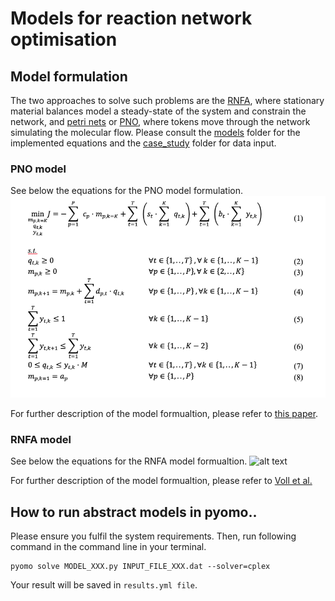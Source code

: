# Models for reaction network optimisation

## Model formulation 

The two approaches to solve such problems are the [RNFA], where stationary material balances model a steady-state of the system and constrain the network, and [petri nets] or [PNO], where tokens move through the network simulating the molecular flow. Please consult the [models] folder for the implemented equations and the [case_study] folder for data input. 

### PNO model 
See below the equations for the PNO model formulation.
![alt text][PNO_model]  

For further description of the model formualtion, please refer to [this paper](https://pubs.rsc.org/en/content/articlehtml/2019/re/c9re00213h).

### RNFA model 
See below the equations for the RNFA model formualtion. 
![alt text][RNFA_model]  

For further description of the model formualtion, please refer to [Voll et al.](https://aiche.onlinelibrary.wiley.com/doi/full/10.1002/aic.12704)


## How to run abstract models in pyomo..

Please ensure you fulfil the system requirements. Then, run following command in the command line in your terminal.

```
pyomo solve MODEL_XXX.py INPUT_FILE_XXX.dat --solver=cplex 
```
Your result will be saved in ```results.yml file```. 



[logo]: https://github.com/Jana-Marie-Weber/Reaction_net_opt/blob/master/Reaction_systrem_circular.png "Logo Title Text 2"
[RNFA]: https://onlinelibrary.wiley.com/doi/abs/10.1002/aic.12704
[petri nets]: https://onlinelibrary.wiley.com/doi/pdf/10.1002/minf.201000086
[PNO]: https://reader.elsevier.com/reader/sd/pii/009813549185029T?token=61AEF084C496C3044C2E9ECB56EB3427EAE8E2C8EB132172843F3839F376CB3B453833256C5EB9CB15501FC7A6031BB7
[models]:
https://github.com/Jana-Marie-Weber/Reaction_net_opt/tree/master/models
[case_study]:
https://github.com/Jana-Marie-Weber/Reaction_net_opt/tree/master/case_study
[PNO_model]:  https://github.com/Jana-Marie-Weber/Reaction_net_opt/blob/master/models/PNO_model_formulation.png 
[RNFA_model]:  
https://github.com/Jana-Marie-Weber/Reaction_net_opt/blob/master/models/RNFA_model_formulation.png 

